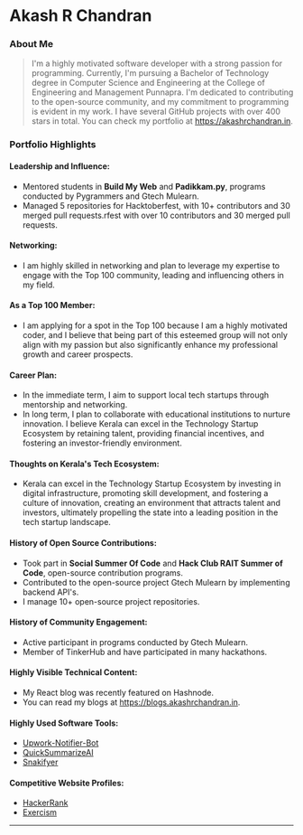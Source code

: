 # Akash R Chandran

### About Me

> I'm a highly motivated software developer with a strong passion for programming. Currently, I'm pursuing a Bachelor of Technology degree in Computer Science and Engineering at the College of Engineering and Management Punnapra. I'm dedicated to contributing to the open-source community, and my commitment to programming is evident in my work. I have several GitHub projects with over 400 stars in total. You can check my portfolio at https://akashrchandran.in.


### Portfolio Highlights

#### Leadership and Influence:

- Mentored students in **Build My Web** and **Padikkam.py**, programs conducted by Pygrammers and Gtech Mulearn.
- Managed 5 repositories for Hacktoberfest, with 10+ contributors and 30 merged pull requests.rfest with over 10 contributors and 30 merged pull requests.


#### Networking:

- I am highly skilled in networking and plan to leverage my expertise to engage with the Top 100 community, leading and influencing others in my field.

#### As a Top 100 Member:

- I am applying for a spot in the Top 100 because I am a highly motivated coder, and I believe that being part of this esteemed group will not only align with my passion but also significantly enhance my professional growth and career prospects.

#### Career Plan:
- In the immediate term, I aim to support local tech startups through mentorship and networking.
- In long term, I plan to collaborate with educational institutions to nurture innovation. I believe Kerala can excel in the Technology Startup Ecosystem by retaining talent, providing financial incentives, and fostering an investor-friendly environment.

#### Thoughts on Kerala's Tech Ecosystem:

- Kerala can excel in the Technology Startup Ecosystem by investing in digital infrastructure, promoting skill development, and fostering a culture of innovation, creating an environment that attracts talent and investors, ultimately propelling the state into a leading position in the tech startup landscape.

#### History of Open Source Contributions:
- Took part in **Social Summer Of Code** and **Hack Club RAIT Summer of Code**, open-source contribution programs.
- Contributed to the open-source project Gtech Mulearn by implementing backend API's.
- I manage 10+ open-source project repositories.
  
#### History of Community Engagement:

- Active participant in programs conducted by Gtech Mulearn.
- Member of TinkerHub and have participated in many hackathons.

#### Highly Visible Technical Content:

- My React blog was recently featured on Hashnode.
- You can read my blogs at https://blogs.akashrchandran.in.

#### Highly Used Software Tools:

- [Upwork-Notifier-Bot](https://github.com/akashrchandran/Upwork-Notifier-Bot)
- [QuickSummarizeAI](https://github.com/akashrchandran/QuickSummarizeAI)
- [Snakifyer](https://github.com/akashrchandran/snakifyer)

#### Competitive Website Profiles:

- [HackerRank](https://www.hackerrank.com/profile/akashrchandran)
- [Exercism](https://exercism.org/profiles/akashrchandran)

---

